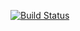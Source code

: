 [![Build Status](https://api.travis-ci.org/caoyue/mmserl.svg?branch=master)](https://travis-ci.org/caoyue/mmserl)